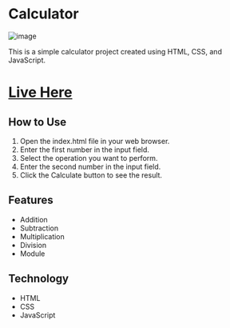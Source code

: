 # Calculator

![image](https://github.com/08prerna/Calculator/assets/132763290/82a723af-40cc-4bc0-bcb9-280ca814065d)


This is a simple calculator project created using HTML, CSS, and JavaScript.

<h1><a href="">Live Here</a></h1>

## How to Use

1. Open the index.html file in your web browser.
2. Enter the first number in the input field.
3. Select the operation you want to perform.
4. Enter the second number in the input field.
5. Click the Calculate button to see the result.

## Features

- Addition
- Subtraction
- Multiplication
- Division
- Module

## Technology

* HTML
* CSS
* JavaScript 

